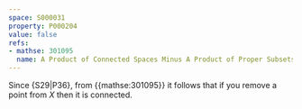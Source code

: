 ```yaml
---
space: S000031
property: P000204
value: false
refs:
- mathse: 301095
  name: A Product of Connected Spaces Minus A Product of Proper Subsets of Both
---
```


Since {S29|P36}, from {{mathse:301095}} it follows that if you remove a point from $X$ then it is connected. 
